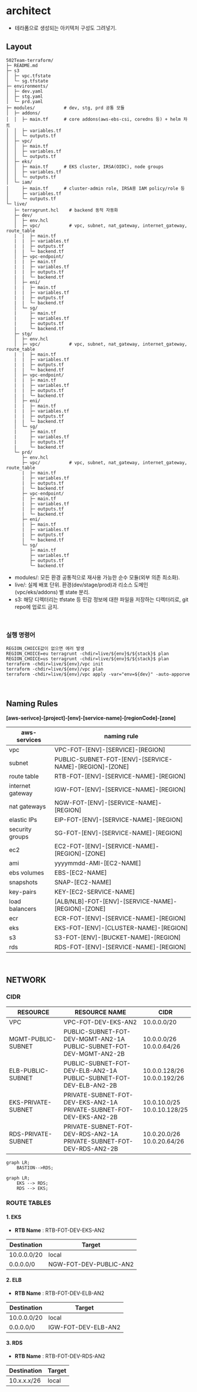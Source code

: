 # architect  
- 테라폼으로 생성되는 아키텍처 구성도 그려넣기.

## Layout
```
502Team-terraform/
├─ README.md
├─ s3
│  ├─ vpc.tfstate
│  └─ sg.tfstate
├─ environments/
│  ├─ dev.yaml
│  ├─ stg.yaml
│  └─ prd.yaml
├─ modules/           # dev, stg, prd 공통 모듈
│  ├─ addons/
│  │  ├─ main.tf      # core addons(aws-ebs-csi, coredns 등) + helm 차트
│  │  ├─ variables.tf
│  │  └─ outputs.tf
│  ├─ vpc/
│  │  ├─ main.tf
│  │  ├─ variables.tf
│  │  └─ outputs.tf
│  ├─ eks/
│  │  ├─ main.tf      # EKS cluster, IRSA(OIDC), node groups
│  │  ├─ variables.tf
│  │  └─ outputs.tf
│  └─ iam/
│     ├─ main.tf      # cluster-admin role, IRSA용 IAM policy/role 등
│     ├─ variables.tf
│     └─ outputs.tf
└─ live/
   ├─ terragrunt.hcl    # backend 동적 자동화
   ├─ dev/
   │  ├─ env.hcl
   │  ├─ vpc/           # vpc, subnet, nat_gateway, internet_gateway, route_table
   |  |  ├─ main.tf
   |  |  ├─ variables.tf
   |  |  ├─ outputs.tf
   |  |  └─ backend.tf
   │  ├─ vpc-endpoint/
   |  |  ├─ main.tf
   |  |  ├─ variables.tf
   |  |  ├─ outputs.tf
   |  |  └─ backend.tf
   │  ├─ eni/
   |  |  ├─ main.tf
   |  |  ├─ variables.tf
   |  |  ├─ outputs.tf
   |  |  └─ backend.tf
   │  └─ sg/
   |     ├─ main.tf
   |     ├─ variables.tf
   |     ├─ outputs.tf
   |     └─ backend.tf
   ├─ stg/
   │  ├─ env.hcl
   │  ├─ vpc/           # vpc, subnet, nat_gateway, internet_gateway, route_table
   |  |  ├─ main.tf
   |  |  ├─ variables.tf
   |  |  ├─ outputs.tf
   |  |  └─ backend.tf
   │  ├─ vpc-endpoint/
   |  |  ├─ main.tf
   |  |  ├─ variables.tf
   |  |  ├─ outputs.tf
   |  |  └─ backend.tf
   │  ├─ eni/
   |  |  ├─ main.tf
   |  |  ├─ variables.tf
   |  |  ├─ outputs.tf
   |  |  └─ backend.tf
   │  └─ sg/
   |     ├─ main.tf
   |     ├─ variables.tf
   |     ├─ outputs.tf
   |     └─ backend.tf
   └─ prd/
      ├─ env.hcl
      ├─ vpc/           # vpc, subnet, nat_gateway, internet_gateway, route_table
      |  ├─ main.tf
      |  ├─ variables.tf
      |  ├─ outputs.tf
      |  └─ backend.tf
      ├─ vpc-endpoint/
      |  ├─ main.tf
      |  ├─ variables.tf
      |  ├─ outputs.tf
      |  └─ backend.tf
      ├─ eni/
      |  ├─ main.tf
      |  ├─ variables.tf
      |  ├─ outputs.tf
      |  └─ backend.tf
      └─ sg/
         ├─ main.tf
         ├─ variables.tf
         ├─ outputs.tf
         └─ backend.tf
```

- modules/: 모든 환경 공통적으로 재사용 가능한 순수 모듈(외부 의존 최소화).  
- live/: 실제 배포 단위. 환경(dev/stage/prod)과 리소스 도메인(vpc/eks/addons) 별 state 분리.  
- s3: 해당 디렉터리는 tfstate 등 민감 정보에 대한 파일을 저장하는 디렉터리로, git repo에 업로드 금지.
<br>

### 실행 명령어
```
REGION_CHOICE값이 없으면 에러 발생
REGION_CHOICE=eu terragrunt -chdir=live/${env}$/${stack}$ plan
REGION_CHOICE=us terragrunt -chdir=live/${env}$/${stack}$ plan
terraform -chdir=live/${env}/vpc init
terraform -chdir=live/${env}/vpc plan
terraform -chdir=live/${env}/vpc apply -var="env=${dev}" -auto-apporve
```
<br>

## Naming Rules
**[aws-serivce]-[project]-[env]-[service-name]-[regionCode]-[zone]**  

| aws-services       | naming rule  |
| ------------------ | ------------ |
| vpc                | VPC-FOT-[ENV]-[SERVICE]-[REGION] | 
| subnet             | PUBLIC-SUBNET-FOT-[ENV]-[SERVICE-NAME]-[REGION]-[ZONE] |
| route table        | RTB-FOT-[ENV]-[SERVICE-NAME]-[REGION] |
| internet gateway   | IGW-FOT-[ENV]-[SERVICE-NAME]-[REGION] |
| nat gateways       | NGW-FOT-[ENV]-[SERVICE-NAME]-[REGION] |
| elastic IPs        | EIP-FOT-[ENV]-[SERVICE-NAME]-[REGION] | 
| security groups    | SG-FOT-[ENV]-[SERVICE-NAME]-[REGION] | 
| ec2                | EC2-FOT-[ENV]-[SERVICE-NAME]-[REGION]-[ZONE] |
| ami                | yyyymmdd-AMI-[EC2-NAME] |
| ebs volumes        | EBS-[EC2-NAME] |
| snapshots          | SNAP-[EC2-NAME] | 
| key-pairs          | KEY-[EC2-SERVICE-NAME] |
| load balancers     | [ALB/NLB]-FOT-[ENV]-[SERVICE-NAME]-[REGION]-[ZONE] |
| ecr                | ECR-FOT-[ENV]-[SERVICE-NAME]-[REGION] |
| eks                | EKS-FOT-[ENV]-[CLUSTER-NAME]-[REGION] |
| s3                 | S3-FOT-[ENV]-[BUCKET-NAME]-[REGION] |
| rds                | RDS-FOT-[ENV]-[SERVICE-NAME]-[REGION] |
<br>

## NETWORK
### CIDR  
| RESOURCE           | RESOURCE NAME                                                            | CIDR                            |
| ------------------ | -------------------------------------------------------------------------| ------------------------------- |
| VPC                | VPC-FOT-DEV-EKS-AN2                                                      | 10.0.0.0/20                     |
| MGMT-PUBLIC-SUBNET | PUBLIC-SUBNET-FOT-DEV-MGMT-AN2-1A <br> PUBLIC-SUBNET-FOT-DEV-MGMT-AN2-2B | 10.0.0.0/26 <br> 10.0.0.64/26   |
| ELB-PUBLIC-SUBNET  | PUBLIC-SUBNET-FOT-DEV-ELB-AN2-1A <br> PUBLIC-SUBNET-FOT-DEV-ELB-AN2-2B   | 10.0.0.128/26 <br> 10.0.0.192/26|
| EKS-PRIVATE-SUBNET | PRIVATE-SUBNET-FOT-DEV-EKS-AN2-1A <br> PRIVATE-SUBNET-FOT-DEV-EKS-AN2-2B | 10.0.10.0/25 <br> 10.0.10.128/25|
| RDS-PRIVATE-SUBNET | PRIVATE-SUBNET-FOT-DEV-RDS-AN2-1A <br> PRIVATE-SUBNET-FOT-DEV-RDS-AN2-2B | 10.0.20.0/26 <br> 10.0.20.64/26 |

```mermaid
graph LR; 
    BASTION-->RDS;
```
```mermaid
graph LR;
    EKS --> RDS;
    RDS --> EKS;
```
<!-- TD(Top Down)    : 세로 방향으로 다이어그램 생성 -->
<!-- LR(Left Right)  : 가로 방향으로 다이어그램 생성 -->

### ROUTE TABLES
#### 1. EKS  
- **RTB Name** : RTB-FOT-DEV-EKS-AN2  

| Destination | Target                 |
| ----------- | ---------------------- |
| 10.0.0.0/20 | local                  |
| 0.0.0.0/0   | NGW-FOT-DEV-PUBLIC-AN2 |

#### 2. ELB  
- **RTB Name** : RTB-FOT-DEV-ELB-AN2  

| Destination | Target              |
| ----------- | ------------------- |
| 10.0.0.0/20 | local               |
| 0.0.0.0/0   | IGW-FOT-DEV-ELB-AN2 |

#### 3. RDS  
- **RTB Name** : RTB-FOT-DEV-RDS-AN2  

| Destination | Target              |
| ----------- | ------------------- |
| 10.x.x.x/26 | local               |